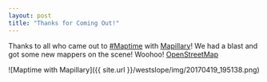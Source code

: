 ```yaml
---
layout: post
title: "Thanks for Coming Out!"
---
```


Thanks to all who came out to <a href='https://www.facebook.com/hashtag/maptime?source=feed_text&story_id=1045423512226537'>#Maptime</a> with <a href='https://www.facebook.com/mapillary/'>Mapillary</a>!
We had a blast and got some new mappers on the scene! Woohoo!
<a href='https://www.facebook.com/OpenStreetMap/'>OpenStreetMap</a>

![Maptime with Mapillary]({{ site.url }}/westslope/img/20170419_195138.png)
